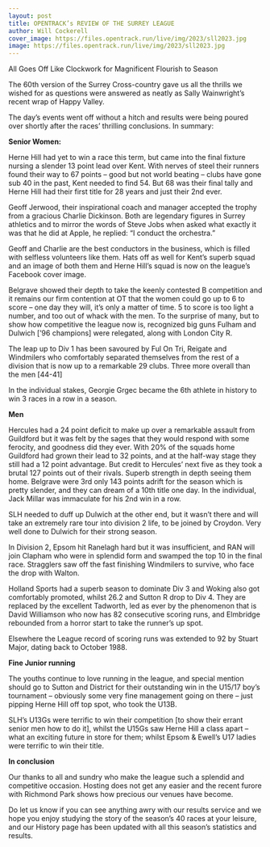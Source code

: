 ```yaml
---
layout: post
title: OPENTRACK’s REVIEW OF THE SURREY LEAGUE
author: Will Cockerell
cover_image: https://files.opentrack.run/live/img/2023/sll2023.jpg
image: https://files.opentrack.run/live/img/2023/sll2023.jpg
---
```


All Goes Off Like Clockwork for Magnificent Flourish to Season

The 60th version of the Surrey Cross-country gave us all the thrills we wished for as questions were answered as neatly as Sally Wainwright’s recent wrap of Happy Valley.

The day’s events went off without a hitch and results were being poured over shortly after the races’ thrilling conclusions.  In summary:

**Senior Women:**

Herne Hill had yet to win a race this term, but came into the final fixture nursing a slender 13 point lead over Kent.  With nerves of steel their runners found their way to 67 points – good but not world beating – clubs have gone sub 40 in the past, Kent needed to find 54.  But 68 was their final tally and Herne Hill had their first title for 28 years and just their 2nd ever.  

Geoff Jerwood, their inspirational coach and manager accepted the trophy from a gracious Charlie Dickinson.  Both are legendary figures in Surrey athletics and to mirror the words of Steve Jobs when asked what exactly it was that he did at Apple, he replied:  “I conduct the orchestra.”

Geoff and Charlie are the best conductors in the business, which is filled with selfless volunteers like them.  Hats off as well for Kent’s superb squad and an image of both them and Herne Hill’s squad is now on the league’s Facebook cover image.

Belgrave showed their depth to take the keenly contested B competition and it remains our firm contention at OT that the women could go up to 6 to score – one day they will, it’s only a matter of time.  5 to score is too light a number, and too out of whack with the men.  To the surprise of many, but to show how competitive the league now is, recognized big guns Fulham and Dulwich [’96 champions] were relegated, along with London City R.

The leap up to Div 1 has been savoured by Ful On Tri, Reigate and Windmilers who comfortably separated themselves from the rest of a division that is now up to a remarkable 29 clubs.  Three more overall than the men [44-41]

In the individual stakes, Georgie Grgec became the 6th athlete in history to win 3 races in a row in a season.

**Men**

Hercules had a 24 point deficit to make up over a remarkable assault from Guildford but it was felt by the sages that they would respond with some ferocity, and goodness did they ever.  With 20% of the squads home Guildford had grown their lead to 32 points, and at the half-way stage they still had a 12 point advantage.  But credit to Hercules’ next five as they took a brutal 127 points out of their rivals.  Superb strength in depth seeing them home.  Belgrave were 3rd only 143 points adrift for the season which is pretty slender, and they can dream of a 10th title one day.  In the individual, Jack Millar was immaculate for his 2nd win in a row.

SLH needed to duff up Dulwich at the other end, but it wasn’t there and will take an extremely rare tour into division 2 life, to be joined by Croydon.  Very well done to Dulwich for their strong season.

In Division 2, Epsom hit Ranelagh hard but it was insufficient, and RAN will join Clapham who were in splendid form and swamped the top 10 in the final race.  Stragglers saw off the fast finishing Windmilers to survive, who face the drop with Walton.

Holland Sports had a superb season to dominate Div 3 and Woking also got comfortably promoted, whilst 26.2 and Sutton R drop to Div 4.  They are replaced by the excellent Tadworth, led as ever by the phenomenon that is David Williamson who now has 82 consecutive scoring runs, and Elmbridge rebounded from a horror start to take the runner’s up spot.  

Elsewhere the League record of scoring runs was extended to 92 by Stuart Major, dating back to October 1988.

**Fine Junior running**

The youths continue to love running in the league, and special mention should go to Sutton and District for their outstanding win in the U15/17 boy’s tournament – obviously some very fine management going on there – just pipping Herne Hill off top spot, who took the U13B.

SLH’s U13Gs were terrific to win their competition [to show their errant senior men how to do it], whilst the U15Gs saw Herne Hill a class apart – what an exciting future in store for them; whilst Epsom & Ewell’s U17 ladies were terrific to win their title.

**In conclusion**

Our thanks to all and sundry who make the league such a splendid and competitive occasion.  Hosting does not get any easier and the recent furore with Richmond Park shows how precious our venues have become.

Do let us know if you can see anything awry with our results service and we hope you enjoy studying the story of the season’s 40 races at your leisure, and our History page has been updated with all this season’s statistics and results.
